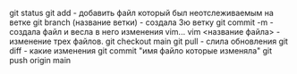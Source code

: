 git status 
git add - добавить файл который был неотслеживаемым на ветке
git branch (название ветки)  - создала 3ю ветку
git commit -m <new file> -  создала файл и весла в него изменения  vim...
vim <название файла> - изменение трех файлов.
git checkout main
git pull - слила обновления
git diff - какие изменения
git commit "имя файло которые изменяла"
git push origin main



